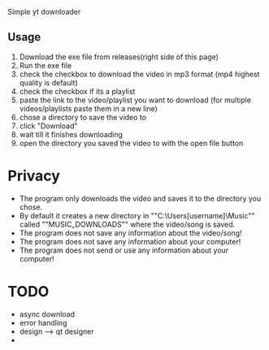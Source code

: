 Simple yt downloader

## Usage

1. Download the exe file from releases(right side of this page)
2. Run the exe file
3. check the checkbox to download the video in mp3 format (mp4 highest quality is default)
4. check the checkbox if its a playlist
5. paste the link to the video/playlist you want to download (for multiple videos/playlists paste them in a new line)
6. chose a directory to save the video to
7. click "Download"
8. wait till it finishes downloading
9. open the directory you saved the video to with the open file button

# Privacy

- The program only downloads the video and saves it to the directory you chose.
- By default it creates a new directory in ""C:\Users\[username]\Music"" called ""MUSIC_DOWNLOADS"" where the video/song is saved.
- The program does not save any information about the video/song!
- The program does not save any information about your computer!
- The program does not send or use any information about your computer!

# TODO

- async download
- error handling
- design --> qt designer
-
